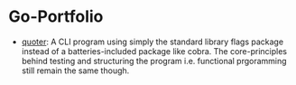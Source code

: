 # Go-Portfolio

- [quoter](https://github.com/chettriyuvraj/quoter): A CLI program using simply the standard library flags package instead of a batteries-included package like cobra. The core-principles behind testing and structuring the program i.e. functional prgoramming still remain the same though.
